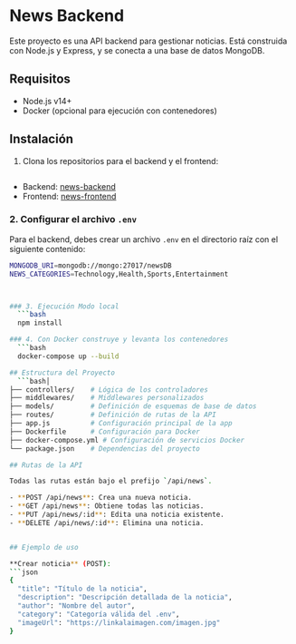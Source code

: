 # News Backend

Este proyecto es una API backend para gestionar noticias. Está construida con Node.js y Express, y se conecta a una base de datos MongoDB.

## Requisitos

- Node.js v14+
- Docker (opcional para ejecución con contenedores)

## Instalación

1. Clona los repositorios para el backend y el frontend:
   ```bash

   ```

- Backend: [news-backend](https://github.com/ClaudioLucero/news-backend)
- Frontend: [news-frontend](https://github.com/ClaudioLucero/news-frontend)

### 2. Configurar el archivo `.env`

Para el backend, debes crear un archivo `.env` en el directorio raíz con el siguiente contenido:

````bash
MONGODB_URI=mongodb://mongo:27017/newsDB
NEWS_CATEGORIES=Technology,Health,Sports,Entertainment



### 3. Ejecución Modo local
  ```bash
  npm install

### 4. Con Docker construye y levanta los contenedores
  ```bash
  docker-compose up --build

## Estructura del Proyecto
  ```bash│
├── controllers/    # Lógica de los controladores
├── middlewares/    # Middlewares personalizados
├── models/         # Definición de esquemas de base de datos
├── routes/         # Definición de rutas de la API
├── app.js          # Configuración principal de la app
├── Dockerfile      # Configuración para Docker
├── docker-compose.yml # Configuración de servicios Docker
└── package.json    # Dependencias del proyecto

## Rutas de la API

Todas las rutas están bajo el prefijo `/api/news`.

- **POST /api/news**: Crea una nueva noticia.
- **GET /api/news**: Obtiene todas las noticias.
- **PUT /api/news/:id**: Edita una noticia existente.
- **DELETE /api/news/:id**: Elimina una noticia.


## Ejemplo de uso

**Crear noticia** (POST):
```json
{
  "title": "Título de la noticia",
  "description": "Descripción detallada de la noticia",
  "author": "Nombre del autor",
  "category": "Categoría válida del .env",
  "imageUrl": "https://linkalaimagen.com/imagen.jpg"
}
````
